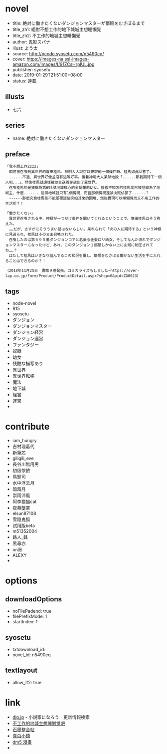 # novel

- title: 絶対に働きたくないダンジョンマスターが惰眠をむさぼるまで
- title_zh1: 絕對不想工作的地下城城主想睡懶覺
- title_zh2: 不工作的地城主想睡懶覺
- author: 鬼影スパナ
- illust:  よう太
- source: http://ncode.syosetu.com/n5490cq/
- cover: https://images-na.ssl-images-amazon.com/images/I/91ZCsHrplUL.jpg
- publisher: syosetu
- date: 2019-01-29T21:51:00+08:00
- status: 連載

## illusts

- 七六

## series

- name: 絶対に働きたくないダンジョンマスター

## preface


```
「我不想工作Zzzz」
　即將被召喚到異世界的增田桂馬、神明大人說可以聽取他一個條件時、桂馬如此回答了。
　......不過、異世界好像並沒有這等好事。接着神明大人呆然地說「......那我期待下一個人吧...」、然後桂馬就這樣被祂目送着穿越到了異世界。
　召喚桂馬的是被稱為第695號地城核心的金髮蘿莉幼女。接着不知怎的桂馬突然被登錄為了地城主、什麼......、這個地城就只有1個房間，而且那個房間還被山賊佔領了......？
　------那麼究竟桂馬能不能顛覆這個突如其來的困境、然後實現可以睡懶覺而又不用工作的生活呢？！

「働きたくない」
　異世界召喚される中、神様が一つだけ条件を聞いてくれるということで、増田桂馬はそう答えた。
　……だが、さすがにそううまい話はないらしい。呆れられて「次の人に期待する」という神様に見送られ、桂馬はそのまま召喚された。
　召喚したのは第６９５番ダンジョンコアと名乗る金髪ロリ幼女。そしてなんか流れでダンジョンマスターになったけど、あれ、このダンジョン１部屋しかない上に山賊に制圧されてね……？
　はたして桂馬はいきなり詰んでるこの状況を覆し、惰眠をむさぼる働かない生活を手に入れることはできるのか？！

（2018年11月25日　書籍９巻発売。コミカライズもしました→https://over-lap.co.jp/Form/Product/ProductDetail.aspx?shop=0&pid=ZG0023）
```

## tags

- node-novel
- R15
- syosetu
- ダンジョン
- ダンジョンマスター
- ダンジョン経営
- ダンジョン運営
- ファンタジー
- 奴隷
- 幼女
- 残酷な描写あり
- 異世界
- 異世界転移
- 魔法
- 地下城
- 経営
- 運営
- 

# contribute

- iam_hungry
- 吉村理葛代
- 新筆芯
- giligili_eve
- 長谷川無用男
- 初级侬侬
- 鳥鈴司
- 水中浮云月
- 暗風月
- 崇雨沛風
- 阿李猫猫cat
- 夜幕壟罩
- elsun87108
- 雪隐鬼狐
- 試用版beta
- m51352004
- 路人_鋒
- 黑尋亦
- on哥
- ALEXY
- 

# options

## downloadOptions

- noFilePadend: true
- filePrefixMode: 1
- startIndex: 1

## syosetu

- txtdownload_id:
- novel_id: n5490cq

## textlayout

- allow_lf2: true

# link

- [dip.jp](https://narou.nar.jp/search.php?text=n5490cq&novel=all&genre=all&new_genre=all&length=0&down=0&up=100) - 小説家になろう　更新情報検索
- [不工作的地城主想睡懒觉吧](https://tieba.baidu.com/f?kw=%E4%B8%8D%E5%B7%A5%E4%BD%9C%E7%9A%84%E5%9C%B0%E5%9F%8E%E4%B8%BB%E6%83%B3%E7%9D%A1%E6%87%92%E8%A7%89&ie=utf-8 "不工作的地城主想睡懒觉")
- [石墨整合帖](https://shimo.im/docs/QVS5Zmgs85QzmDKB)
- [真白小鎮](https://masiro.moe/forum.php?mod=forumdisplay&fid=97)
- [dm5 漫畫](http://www.dm5.com/manhua-jueduibuxianggongzuodedixiachengchengzhuxiangshuilanjue/)
- 



